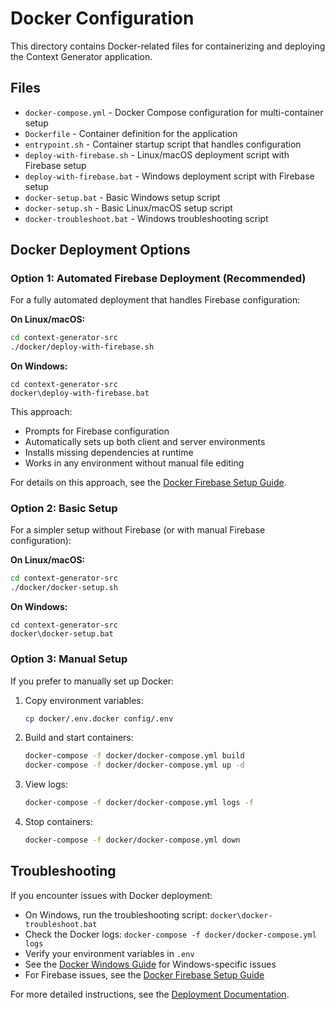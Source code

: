 # Docker Configuration

This directory contains Docker-related files for containerizing and deploying the Context Generator application.

## Files

- `docker-compose.yml` - Docker Compose configuration for multi-container setup
- `Dockerfile` - Container definition for the application
- `entrypoint.sh` - Container startup script that handles configuration
- `deploy-with-firebase.sh` - Linux/macOS deployment script with Firebase setup
- `deploy-with-firebase.bat` - Windows deployment script with Firebase setup
- `docker-setup.bat` - Basic Windows setup script
- `docker-setup.sh` - Basic Linux/macOS setup script
- `docker-troubleshoot.bat` - Windows troubleshooting script

## Docker Deployment Options

### Option 1: Automated Firebase Deployment (Recommended)

For a fully automated deployment that handles Firebase configuration:

**On Linux/macOS:**
```bash
cd context-generator-src
./docker/deploy-with-firebase.sh
```

**On Windows:**
```batch
cd context-generator-src
docker\deploy-with-firebase.bat
```

This approach:
- Prompts for Firebase configuration
- Automatically sets up both client and server environments
- Installs missing dependencies at runtime
- Works in any environment without manual file editing

For details on this approach, see the [Docker Firebase Setup Guide](../docs/DOCKER_FIREBASE_SETUP.md).

### Option 2: Basic Setup

For a simpler setup without Firebase (or with manual Firebase configuration):

**On Linux/macOS:**
```bash
cd context-generator-src
./docker/docker-setup.sh
```

**On Windows:**
```batch
cd context-generator-src
docker\docker-setup.bat
```

### Option 3: Manual Setup

If you prefer to manually set up Docker:

1. Copy environment variables:
   ```bash
   cp docker/.env.docker config/.env
   ```

2. Build and start containers:
   ```bash
   docker-compose -f docker/docker-compose.yml build
   docker-compose -f docker/docker-compose.yml up -d
   ```

3. View logs:
   ```bash
   docker-compose -f docker/docker-compose.yml logs -f
   ```

4. Stop containers:
   ```bash
   docker-compose -f docker/docker-compose.yml down
   ```

## Troubleshooting

If you encounter issues with Docker deployment:

- On Windows, run the troubleshooting script: `docker\docker-troubleshoot.bat`
- Check the Docker logs: `docker-compose -f docker/docker-compose.yml logs`
- Verify your environment variables in `.env`
- See the [Docker Windows Guide](../docs/DOCKER_WINDOWS_GUIDE.md) for Windows-specific issues
- For Firebase issues, see the [Docker Firebase Setup Guide](../docs/DOCKER_FIREBASE_SETUP.md)

For more detailed instructions, see the [Deployment Documentation](../docs/DEPLOYMENT.md).